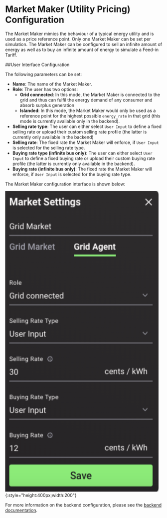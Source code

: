 #  Market Maker (Utility Pricing) Configuration

The Market Maker mimics the behaviour of a typical energy utility and is used as a price reference point. Only one Market Maker can be set per simulation. The Market Maker can be configured to sell an infinite amount of energy as well as to buy an infinite amount of energy to simulate a Feed-in Tariff.

##User Interface Configuration

The following parameters can be set:

*   **Name**: The name of the Market Maker.
*   **Role**: The user has two options:
    *   **Grid connected**: In this mode, the Market Maker is connected to the grid and thus can fulfil the energy demand of any consumer and absorb surplus generation
    *   **Islanded**: In this mode, the Market Maker would only be used as a reference point for the highest possible `energy_rate` in that grid (this mode is currently available only in the backend).
*   **Selling rate type**: The user can either select `User Input` to define a fixed selling rate or upload their custom selling rate profile (the latter is currently only available in the backend)
*   **Selling rate**: The fixed rate the Market Maker will enforce, if `User Input` is selected for the selling rate type.
*   **Buying rate type (infinite bus only)**: The user can either select `User Input` to define a fixed buying rate or upload their custom buying rate profile (the latter is currently only available in the backend).
*   **Buying rate (infinite bus only)**: The fixed rate the Market Maker will enforce, if `User Input` is selected for the buying rate type.

The Market Maker configuration interface is shown below:

![alt_text](img/market-maker-config.png){:style="height:400px;width:200"}

For more information on the backend configuration, please see the [backend documentation](assets-installation.md#market-maker-utility-pricing).
